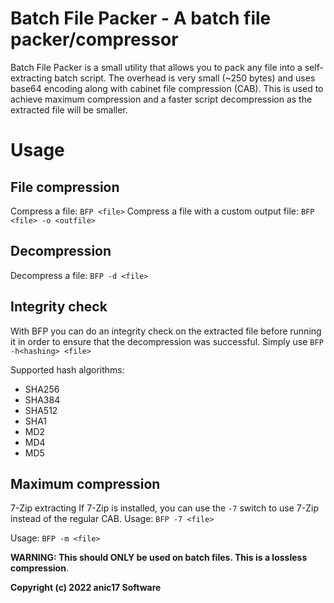 # Batch File Packer - A batch file packer/compressor

Batch File Packer is a small utility that allows you to pack any file into a self-extracting batch script. The overhead is very small (~250 bytes) and uses base64 encoding along with cabinet file compression (CAB). This is used to achieve maximum compression and a faster script decompression as the extracted file will be smaller.

# Usage

## File compression

Compress a file: `BFP <file>`
Compress a file with a custom output file: `BFP <file> -o <outfile>`

## Decompression
Decompress a file: `BFP -d <file>`

## Integrity check 

With BFP you can do an integrity check on the extracted file before running it in order to ensure that the decompression was successful.
Simply use `BFP -h<hashing> <file>`

Supported hash algorithms:

- SHA256
- SHA384
- SHA512
- SHA1
- MD2
- MD4
- MD5

## Maximum compression

7-Zip extracting
If 7-Zip is installed, you can use the `-7` switch to use 7-Zip instead of the regular CAB.
Usage: 
`BFP -7 <file>`



Usage:
`BFP -m <file>`

**WARNING: This should ONLY be used on batch files. This is a lossless compression**.

**Copyright (c) 2022 anic17 Software**
